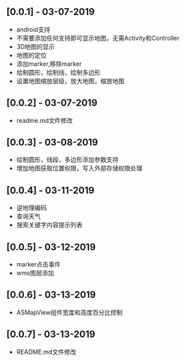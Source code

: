 ## [0.0.1] - 03-07-2019

* android支持
* 不需要添加任何支持即可显示地图，无需Activity和Controller
* 3D地图的显示
* 地图的定位
* 添加marker,移除marker
* 绘制圆形，绘制线，绘制多边形
* 设置地图缩放层级，放大地图，缩放地图

## [0.0.2] - 03-07-2019

* readme.md文件修改

## [0.0.3] - 03-08-2019

* 绘制圆形，线段，多边形添加参数支持
* 增加地图获取位置权限，写入外部存储权限处理

## [0.0.4] - 03-11-2019

* 逆地理编码
* 查询天气
* 搜索关键字内容提示列表

## [0.0.5] - 03-12-2019

* marker点击事件
* wms图层添加

## [0.0.6] - 03-13-2019

* ASMapView组件宽度和高度百分比控制

## [0.0.7] - 03-13-2019

* README.md文件修改

